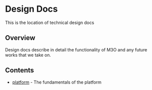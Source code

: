 # Design Docs

This is the location of technical design docs

## Overview

Design docs describe in detail the functionality of M3O and any future works that we take on.

## Contents

- [platform](platform) - The fundamentals of the platform

